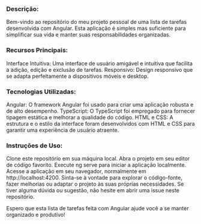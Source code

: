 ### Descrição:
Bem-vindo ao repositório do meu projeto pessoal de uma lista de tarefas desenvolvida com Angular. Esta aplicação é simples mas suficiente para simplificar sua vida e manter suas responsabilidades organizadas.

### Recursos Principais:
Interface Intuitiva: Uma interface de usuário amigável e intuitiva que facilita a adição, edição e exclusão de tarefas.
Responsivo: Design responsivo que se adapta perfeitamente a dispositivos móveis e desktop.

### Tecnologias Utilizadas:
Angular: O framework Angular foi usado para criar uma aplicação robusta e de alto desempenho.
TypeScript: O TypeScript foi empregado para fornecer tipagem estática e melhorar a qualidade do código.
HTML e CSS: A estrutura e o estilo da interface foram desenvolvidos com HTML e CSS para garantir uma experiência de usuário atraente.

### Instruções de Uso:
Clone este repositório em sua máquina local.
Abra o projeto em seu editor de código favorito.
Execute ng serve para iniciar a aplicação localmente.
Acesse a aplicação em seu navegador, normalmente em http://localhost:4200.
Sinta-se à vontade para explorar o código-fonte, fazer melhorias ou adaptar o projeto às suas próprias necessidades. Se tiver alguma dúvida ou sugestão, não hesite em abrir uma issue neste repositório.

Espero que esta lista de tarefas feita com Angular ajude você a se manter organizado e produtivo!
